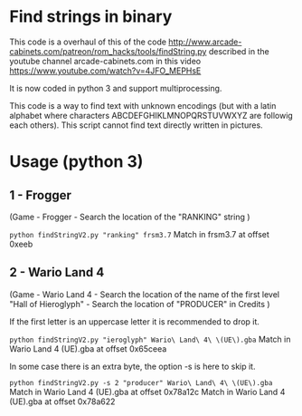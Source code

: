 # Find strings in binary

This code is a overhaul of this of the code http://www.arcade-cabinets.com/patreon/rom_hacks/tools/findString.py described in the youtube channel arcade-cabinets.com in this video https://www.youtube.com/watch?v=4JFO_MEPHsE

It is now coded in python 3 and support multiprocessing.

This code is a way to find text with unknown encodings (but with a latin alphabet where characters ABCDEFGHIKLMNOPQRSTUVWXYZ are followig each others).
This script cannot find text directly written in pictures.

# Usage (python 3)

## 1 - Frogger

(Game - Frogger - Search the location of the "RANKING" string )

```python findStringV2.py "ranking" frsm3.7```
	Match in frsm3.7 at offset 0xeeb

## 2 - Wario Land 4

(Game - Wario Land 4 - Search the location of the name of the first level "Hall of Hieroglyph" - Search the location of "PRODUCER" in Credits )

If the first letter is an uppercase letter it is recommended to drop it.

```python findStringV2.py "ieroglyph" Wario\ Land\ 4\ \(UE\).gba```
	Match in Wario Land 4 (UE).gba at offset 0x65ceea

In some case there is an extra byte, the option -s is here to skip it.

```python findStringV2.py -s 2 "producer" Wario\ Land\ 4\ \(UE\).gba```
	Match in Wario Land 4 (UE).gba at offset 0x78a12c
	Match in Wario Land 4 (UE).gba at offset 0x78a622